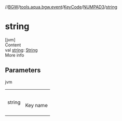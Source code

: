 //[BGW](../../../../index.md)/[tools.aqua.bgw.event](../../index.md)/[KeyCode](../index.md)/[NUMPAD3](index.md)/[string](string.md)



# string  
[jvm]  
Content  
val [string](string.md): [String](https://kotlinlang.org/api/latest/jvm/stdlib/kotlin/-string/index.html)  
More info  


## Parameters  
  
jvm  
  
| | |
|---|---|
| <a name="tools.aqua.bgw.event/KeyCode.NUMPAD3/string/#/PointingToDeclaration/"></a>string| <a name="tools.aqua.bgw.event/KeyCode.NUMPAD3/string/#/PointingToDeclaration/"></a><br><br>Key name<br><br>|
  
  



